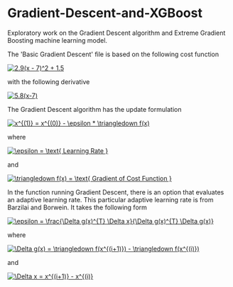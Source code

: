 # Gradient-Descent-and-XGBoost

Exploratory work on the Gradient Descent algorithm and Extreme Gradient Boosting machine learning model.

The 'Basic Gradient Descent' file is based on the following cost function

<a href="http://www.codecogs.com/eqnedit.php?latex=2.9(x&space;-&space;7)^2&space;&plus;&space;1.5" target="_blank"><img src="http://latex.codecogs.com/gif.latex?2.9(x&space;-&space;7)^2&space;&plus;&space;1.5" title="2.9(x - 7)^2 + 1.5" /></a>

with the following derivative

<a href="http://www.codecogs.com/eqnedit.php?latex=5.8(x-7)" target="_blank"><img src="http://latex.codecogs.com/gif.latex?5.8(x-7)" title="5.8(x-7)" /></a>



The Gradient Descent algorithm has the update formulation

<a href="http://www.codecogs.com/eqnedit.php?latex=x^{(1)}&space;=&space;x^{(0)}&space;-&space;\epsilon&space;*&space;\triangledown&space;f(x)" target="_blank"><img src="http://latex.codecogs.com/gif.latex?x^{(1)}&space;=&space;x^{(0)}&space;-&space;\epsilon&space;*&space;\triangledown&space;f(x)" title="x^{(1)} = x^{(0)} - \epsilon * \triangledown f(x)" /></a>

where

<a href="http://www.codecogs.com/eqnedit.php?latex=\epsilon&space;=&space;\text{&space;Learning&space;Rate&space;}" target="_blank"><img src="http://latex.codecogs.com/gif.latex?\epsilon&space;=&space;\text{&space;Learning&space;Rate&space;}" title="\epsilon = \text{ Learning Rate }" /></a>

and

<a href="http://www.codecogs.com/eqnedit.php?latex=\triangledown&space;f(x)&space;=&space;\text{&space;Gradient&space;of&space;Cost&space;Function&space;}" target="_blank"><img src="http://latex.codecogs.com/gif.latex?\triangledown&space;f(x)&space;=&space;\text{&space;Gradient&space;of&space;Cost&space;Function&space;}" title="\triangledown f(x) = \text{ Gradient of Cost Function }" /></a>



In the function running Gradient Descent, there is an option that evaluates an adaptive learning rate. This particular adaptive learning rate is from Barzilai and Borwein. It takes the following form

<a href="http://www.codecogs.com/eqnedit.php?latex=\epsilon&space;=&space;\frac{\Delta&space;g(x)^{T}&space;\Delta&space;x}{\Delta&space;g(x)^{T}&space;\Delta&space;g(x)}" target="_blank"><img src="http://latex.codecogs.com/gif.latex?\epsilon&space;=&space;\frac{\Delta&space;g(x)^{T}&space;\Delta&space;x}{\Delta&space;g(x)^{T}&space;\Delta&space;g(x)}" title="\epsilon = \frac{\Delta g(x)^{T} \Delta x}{\Delta g(x)^{T} \Delta g(x)}" /></a>

where

<a href="http://www.codecogs.com/eqnedit.php?latex=\fn_cm&space;\Delta&space;g(x)&space;=&space;\triangledown&space;f(x^{(i+1)})&space;-&space;\triangledown&space;f(x^{(i)})" target="_blank"><img src="http://latex.codecogs.com/gif.latex?\fn_cm&space;\Delta&space;g(x)&space;=&space;\triangledown&space;f(x^{(i+1)})&space;-&space;\triangledown&space;f(x^{(i)})" title="\Delta g(x) = \triangledown f(x^{(i+1)}) - \triangledown f(x^{(i)})" /></a>

and

<a href="http://www.codecogs.com/eqnedit.php?latex=\Delta&space;x&space;=&space;x^{(i&plus;1)}&space;-&space;x^{(i)}" target="_blank"><img src="http://latex.codecogs.com/gif.latex?\Delta&space;x&space;=&space;x^{(i&plus;1)}&space;-&space;x^{(i)}" title="\Delta x = x^{(i+1)} - x^{(i)}" /></a>


